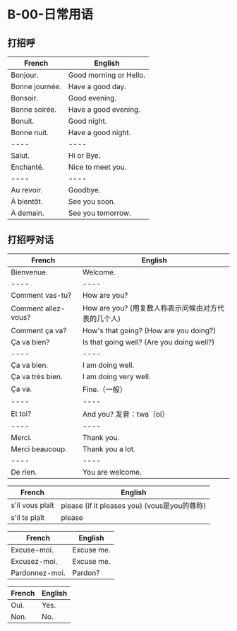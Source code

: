 ﻿
# B-00-日常用语

## 打招呼

French | English
---- | ----
Bonjour. | Good morning or Hello.
Bonne journée. | Have a good day.
Bonsoir. | Good evening.
Bonne soirée. | Have a good evening.
Bonuit. | Good night.
Bonne nuit. | Have a good night.
---- | ----
Salut. | Hi or Bye.
Enchanté. | Nice to meet you.
---- | ----
Au revoir. | Goodbye.
À bientôt. | See you soon.
À demain. | See you tomorrow.

## 打招呼对话

French | English
---- | ----
Bienvenue. | Welcome.
---- | ----
Comment vas-tu? | How are you?
Comment allez-vous? | How are you? (用复数人称表示问候由对方代表的几个人)
Comment ça va? | How's that going? (How are you doing?)
Ça va bien? | Is that going well? (Are you doing well?)
---- | ----
Ça va bien. | I am doing well.
Ça va très bien. | I am doing very well.
Ça va. | Fine.（一般）
---- | ----
Et toi? | And you? 发音：twa（oi）
---- | ----
Merci. | Thank you.
Merci beaucoup. | Thank you a lot.
---- | ----
De rien. | You are welcome.

French | English
---- | ----
s'il vous plaît | please (if it pleases you) (vous是you的尊称)
s'il te plaît | please

French | English
---- | ----
Excuse-moi. | Excuse me.
Excusez-moi. | Excuse me.
Pardonnez-moi. | Pardon?

French | English
---- | ----
Oui. | Yes.
Non. | No.
